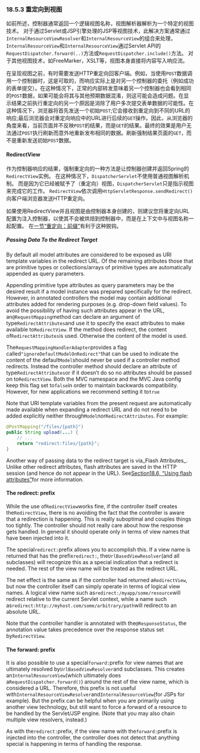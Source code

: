 ### 18.5.3 重定向到视图

如前所述，控制器通常返回一个逻辑视图名称，视图解析器解析为一个特定的视图技术。 对于通过Servlet或JSP引擎处理的JSP等视图技术，此解决方案通常通过`InternalResourceViewResolver`和`InternalResourceView`的组合来处理，`InternalResourceView`和`InternalResourceView`通过Servlet API的`RequestDispatcher.forward(..)`方法或`RequestDispatcher.include()`方法。 对于其他视图技术，如FreeMarker，XSLT等，视图本身直接将内容写入响应流。

在呈现视图之前，有时需要发送HTTP重定向回客户端。例如，当使用`POST`数据调用一个控制器时，这是可取的，而响应实际上是对另一个控制器的委托（例如成功的表单提交）。在这种情况下，正常的内部转发意味着另一个控制器也会看到相同的`POST`数据，如果可能会将其与其他预期数据混淆，则这可能会造成问题。在显示结果之前执行重定向的另一个原因是消除了用户多次提交表单数据的可能性。在这种情况下，浏览器将首先发送一个初始`POST`;它会接收到重定向到不同的URL的响应;最后浏览器会对重定向响应中的URL进行后续的`GET`操作。因此，从浏览器的角度来看，当前页面并不反映`POST`的结果，而是`GET`的结果。最终的效果是用户无法通过`POST`执行刷新而意外地重新发布相同的数据。刷新强制结果页面的`GET`，而不是重新发送初始`POST`数据。

#### RedirectView

作为控制器响应的结果，强制重定向的一种方法是让控制器创建并返回Spring的`RedirectView`实例。 在这种情况下，`DispatcherServlet`不使用普通视图解析机制。 而是因为它已经被赋予了（重定向）视图，`DispatcherServlet`只是指示视图来完成它的工作。 `RedirectView`依次调用`HttpServletResponse.sendRedirect()`向客户端浏览器发送HTTP重定向。

如果使用RedirectView并且视图是由控制器本身创建的，则建议您将重定向URL配置为注入控制器，以使其不会被烘焙到控制器中，而是在上下文中与视图名称一起配置。 在[一节“重定向：前缀”](http://docs.spring.io/spring/docs/5.0.0.M5/spring-framework-reference/html/mvc.html#mvc-redirecting-redirect-prefix)有利于这种脱钩。

##### Passing Data To the Redirect Target

By default all model attributes are considered to be exposed as URI template variables in the redirect URL. Of the remaining attributes those that are primitive types or collections/arrays of primitive types are automatically appended as query parameters.

Appending primitive type attributes as query parameters may be the desired result if a model instance was prepared specifically for the redirect. However, in annotated controllers the model may contain additional attributes added for rendering purposes \(e.g. drop-down field values\). To avoid the possibility of having such attributes appear in the URL, an`@RequestMapping`method can declare an argument of type`RedirectAttributes`and use it to specify the exact attributes to make available to`RedirectView`. If the method does redirect, the content of`RedirectAttributes`is used. Otherwise the content of the model is used.

The`RequestMappingHandlerAdapter`provides a flag called`"ignoreDefaultModelOnRedirect"`that can be used to indicate the content of the default`Model`should never be used if a controller method redirects. Instead the controller method should declare an attribute of type`RedirectAttributes`or if it doesn’t do so no attributes should be passed on to`RedirectView`. Both the MVC namespace and the MVC Java config keep this flag set to`false`in order to maintain backwards compatibility. However, for new applications we recommend setting it to`true`

Note that URI template variables from the present request are automatically made available when expanding a redirect URL and do not need to be added explicitly neither through`Model`nor`RedirectAttributes`. For example:

```java
@PostMapping("/files/{path}")
public String upload(...) {
    // ...
    return "redirect:files/{path}";
}
```

Another way of passing data to the redirect target is via_Flash Attributes_. Unlike other redirect attributes, flash attributes are saved in the HTTP session \(and hence do not appear in the URL\). See[Section18.6, “Using flash attributes”](https://docs.spring.io/spring/docs/5.0.0.M5/spring-framework-reference/html/mvc.html#mvc-flash-attributes)for more information.

#### The redirect: prefix

While the use of`RedirectView`works fine, if the controller itself creates the`RedirectView`, there is no avoiding the fact that the controller is aware that a redirection is happening. This is really suboptimal and couples things too tightly. The controller should not really care about how the response gets handled. In general it should operate only in terms of view names that have been injected into it.

The special`redirect:`prefix allows you to accomplish this. If a view name is returned that has the prefix`redirect:`, the`UrlBasedViewResolver`\(and all subclasses\) will recognize this as a special indication that a redirect is needed. The rest of the view name will be treated as the redirect URL.

The net effect is the same as if the controller had returned a`RedirectView`, but now the controller itself can simply operate in terms of logical view names. A logical view name such as`redirect:/myapp/some/resource`will redirect relative to the current Servlet context, while a name such as`redirect:http://myhost.com/some/arbitrary/path`will redirect to an absolute URL.

Note that the controller handler is annotated with the`@ResponseStatus`, the annotation value takes precedence over the response status set by`RedirectView`.

#### The forward: prefix

It is also possible to use a special`forward:`prefix for view names that are ultimately resolved by`UrlBasedViewResolver`and subclasses. This creates an`InternalResourceView`\(which ultimately does a`RequestDispatcher.forward()`\) around the rest of the view name, which is considered a URL. Therefore, this prefix is not useful with`InternalResourceViewResolver`and`InternalResourceView`\(for JSPs for example\). But the prefix can be helpful when you are primarily using another view technology, but still want to force a forward of a resource to be handled by the Servlet/JSP engine. \(Note that you may also chain multiple view resolvers, instead.\)

As with the`redirect:`prefix, if the view name with the`forward:`prefix is injected into the controller, the controller does not detect that anything special is happening in terms of handling the response.

